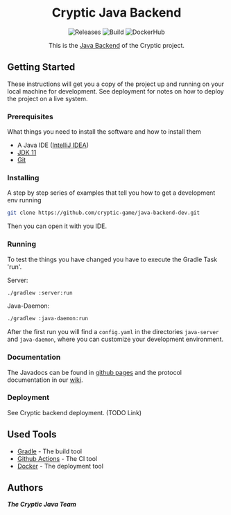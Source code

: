 <h1 align="center">
    Cryptic Java Backend
</h1>

<p align="center">
    <a style="text-decoration:none" href="https://github.com/cryptic-game/java-backend-dev/releases">
        <img alt="Releases" src="https://img.shields.io/github/v/tag/cryptic-game/java-backend-dev?label=latest%20version&style=flat-square">
    </a>
    <a style="text-decoration:none" href="https://github.com/cryptic-game/java-backend-dev/actions">
        <img alt="Build" src="https://img.shields.io/github/workflow/status/cryptic-game/java-backend-dev/Build/master?style=flat-square">
    </a>
    <a style="text-decoration:none" href="https://hub.docker.com/r/crypticcp/cryptic-backend">
        <img alt="DockerHub" src="https://img.shields.io/docker/pulls/crypticcp/cryptic-backend?style=flat-square">
    </a>
</p>
<p align="center">
    This is the <a href="https://cryptic-game.github.io/java-backend-dev/">Java Backend</a> of the Cryptic project.
</p>

## Getting Started

These instructions will get you a copy of the project up and running on your local machine for development. See deployment for notes on how to deploy the project on a live system.

### Prerequisites

What things you need to install the software and how to install them

* A Java IDE ([IntelliJ IDEA](https://www.jetbrains.com/idea/))
* [JDK 11](https://adoptopenjdk.net/index.html)
* [Git](https://git-scm.com/)

### Installing

A step by step series of examples that tell you how to get a development env running

```sh
git clone https://github.com/cryptic-game/java-backend-dev.git
```

Then you can open it with you IDE.

### Running

To test the things you have changed you have to execute the Gradle Task 'run'.

Server:
````sh
./gradlew :server:run
````

Java-Daemon:
````sh
./gradlew :java-daemon:run
````

After the first run you will find a `config.yaml` in the directories `java-server` and `java-daemon`, where you can customize your development environment. 

### Documentation

The Javadocs can be found in [github pages](https://cryptic-game.github.io/java-backend-dev/) and the protocol documentation in our [wiki](https://wiki.cryptic-game.net/books/einf%C3%BChrungen/chapter/java).

### Deployment

See Cryptic backend deployment. (TODO Link)

## Used Tools

* [Gradle](https://gradle.org/) - The build tool
* [Github Actions](https://github.com/features/actions/) - The CI tool
* [Docker](https://docker.com/) - The deployment tool

## Authors

_**The Cryptic Java Team**_
